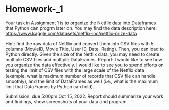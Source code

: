 # Homework-_1

Your task in Assignment 1 is to organize the Netflix data into Dataframes that Python can progrm later on.
You may find the data description here:  https://www.kaggle.com/datasets/netflix-inc/netflix-prize-data

Hint: find the raw data of Netflix and convert them into CSV files with 5 columns (MovieID,  Movie Title,  User ID, Date, Rating). Then, you can load to Python directly. Given the size of the Netflix data, you may need to create multiple CSV files and multiple DataFrames.
Report: I would like to see how you organize the data effectively. I would like to see you to spend efforts on testing the limit of CSV files with the large scale of the Netflix data (example. what is maximum number of records that CSV file can handle smoothly), and the limit of DataFrames as well (i.e., what is the maximum limit that DataFrames by Python can hold).  

Submission: due 5:00pm Oct 15, 2022.   Report should summarize your work and findings, show screenshots of your data and program.
